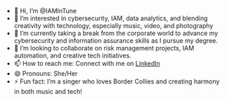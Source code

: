 - 👋 Hi, I’m @IAMInTune
- 👀 I’m interested in cybersecurity, IAM, data analytics, and blending creativity with technology, especially music, video, and photography
- 🌱 I’m currently taking a break from the corporate world to advance my cybersecurity and information assurance skills as I pursue my degree.
- 💞️ I’m looking to collaborate on risk management projects, IAM automation, and creative tech initiatives.
- 📫 How to reach me: Connect with me on [LinkedIn](https://www.linkedin.com/in/kgreat/)
- 😄 Pronouns: She/Her
- ⚡ Fun fact: I’m a singer who loves Border Collies and creating harmony in both music and tech!
<!---
IAMInTune/IAMInTune is a ✨ special ✨ repository because its `README.md` (this file) appears on your GitHub profile.
You can click the Preview link to take a look at your changes.
--->
